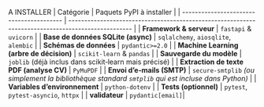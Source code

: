 A INSTALLER
| Catégorie                                | Paquets PyPI à installer                                                                           |
| ---------------------------------------- | -------------------------------------------------------------------------------------------------- |
| **Framework & serveur**                  | `fastapi` & `uvicorn`                                                                              |
| **Base de données SQLite (async)**       | `sqlalchemy`, `aiosqlite`, `alembic`                                                                         |
| **Schémas de données**                   | `pydantic>=2.0`                                                                                    |
| **Machine Learning (arbre de décision)** | `scikit-learn` & `pandas`                                                                          |
| **Sauvegarde du modèle**                 | `joblib` (déjà inclus dans scikit‑learn mais précisé)                                              |
| **Extraction de texte PDF (analyse CV)** | `PyMuPDF`                                                                                          |
| **Envoi d’e‑mails (SMTP)**               | `secure-smtplib`  *(ou simplement la bibliothèque standard `smtplib` qui est incluse dans Python)* |
| **Variables d’environnement**            | `python-dotenv`                                                                                    |
| **Tests (optionnel)**                    | `pytest`, `pytest-asyncio`, `httpx`                                                                |
| **validateur**                           | `pydantic[email]`|
